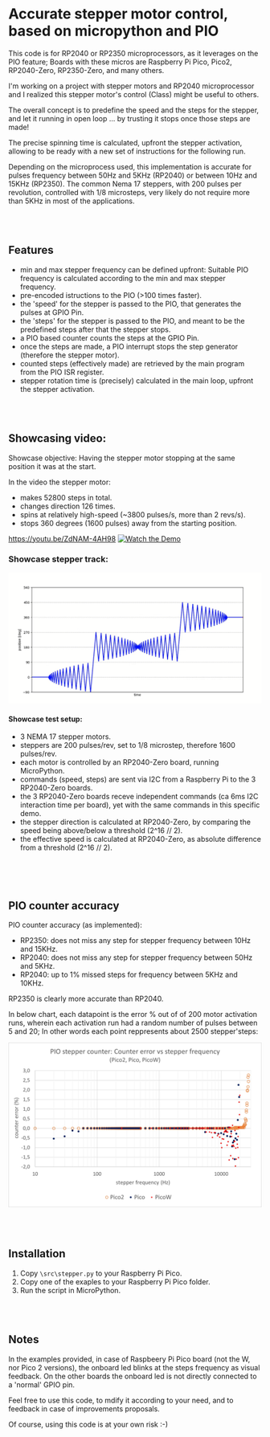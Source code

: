 # Accurate stepper motor control, based on micropython and  PIO 

This code is for RP2040 or RP2350 microprocessors, as it leverages on the PIO feature; Boards with these micros are Raspberry Pi Pico, Pico2, RP2040-Zero, RP2350-Zero, and many others.

I'm working on a project with stepper motors and RP2040 microprocessor and I realized this stepper motor's control (Class) might be useful to others.


The overall concept is to predefine the speed and the steps for the stepper, and let it running in open loop ... by trusting it stops once those steps are made!

The precise spinning time is calculated, upfront the stepper activation, allowing to be ready with a new set of instructions for the following run.

Depending on the microprocess used, this implementation is accurate for pulses frequency between 50Hz and 5KHz (RP2040) or between 10Hz and 15KHz (RP2350). The common Nema 17 steppers, with 200 pulses per revolution, controlled with 1/8 microsteps, very likely do not require more than 5KHz in most of the applications.

<br><br>

## Features
  - min and max stepper frequency can be defined upfront: Suitable PIO frequency is calculated according to the min and max stepper frequency.
  - pre-encoded istructions to the PIO (>100 times faster).
  - the 'speed' for the stepper is passed to the PIO, that generates the pulses at GPIO Pin.
  - the 'steps' for the stepper is passed to the PIO, and meant to be the  predefined steps after that the stepper stops.
  - a PIO based counter counts the steps at the GPIO Pin.
  - once the steps are made, a PIO interrupt stops the step generator (therefore the stepper motor).
  - counted steps (effectively made) are retrieved by the main program from the PIO ISR register.
  - stepper rotation time is (precisely) calculated in the main loop, upfront the stepper activation.

<br><br>

## Showcasing video:
Showcase objective: Having the stepper motor stopping at the same position it was at the start.<br>

In the video the stepper motor:
 - makes 52800 steps in total.
 - changes direction 126 times.
 - spins at relatively high-speed (~3800 pulses/s, more than 2 revs/s).
 - stops 360 degrees (1600 pulses) away from the starting position.
   
https://youtu.be/ZdNAM-4AH98
[![Watch the Demo](https://i.ytimg.com/vi/ZdNAM-4AH98/maxresdefault.jpg)](https://www.youtube.com/watch?v=ZdNAM-4AH98)

### Showcase stepper track:
![Track](/images/chart_image.PNG)

#### Showcase test setup:
 - 3 NEMA 17 stepper motors.
 - steppers are 200 pulses/rev, set to 1/8 microstep, therefore 1600 pulses/rev.
 - each motor is controlled by an RP2040-Zero board, running MicroPython.
 - commands (speed, steps) are sent via I2C from a Raspberry Pi to the 3 RP2040-Zero boards.
 - the 3 RP2040-Zero boards receve independent commands (ca 6ms I2C interaction time per board), yet with the same commands in this specific demo.
 - the stepper direction is calculated at RP2040-Zero, by comparing the speed being above/below a threshold (2^16 // 2).
 - the effective speed is calculated at RP2040-Zero, as absolute difference from a threshold (2^16 // 2).

<br><br><br>

## PIO counter accuracy
PIO counter accuracy (as implemented):
  - RP2350: does not miss any step for stepper frequency between 10Hz and 15KHz.
  - RP2040: does not miss any step for stepper frequency between 50Hz and 5KHz.
  - RP2040: up to 1% missed steps for frequency between 5KHz and 10KHz.
  
RP2350 is clearly more accurate than RP2040.

In below chart, each datapoint is the error % out of of 200 motor activation runs, wherein each activation run had a random number of pulses between 5 and 20; In other words each point reppresents about 2500 stepper'steps:
 
  ![title image](/images/accuracy.jpg)
 
<br><br>

## Installation
1. Copy `\src\stepper.py` to your Raspberry Pi Pico.
2. Copy one of the exaples to your Raspberry Pi Pico folder.
2. Run the script in MicroPython.

<br><br>

## Notes
In the examples provided, in case of Raspbeery Pi Pico board (not the W,  nor Pico 2 versions), the onboard led blinks at the steps frequency as visual feedback. On the other boards the onboard led is not directly connected to a 'normal' GPIO pin.

Feel free to use this code, to mdify it according to your need, and to feedback in case of improvements proposals.

Of course, using this code is at your own risk :-)

